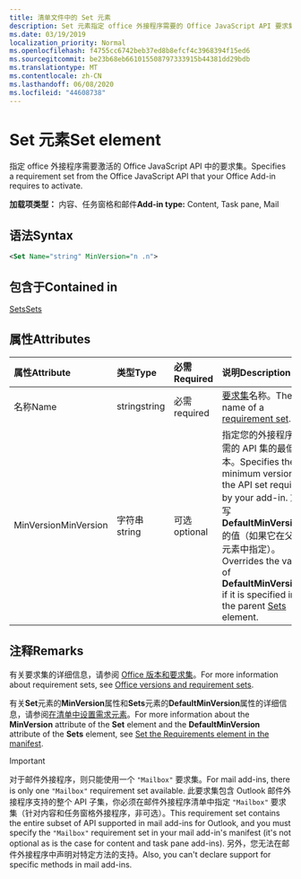 ```yaml
---
title: 清单文件中的 Set 元素
description: Set 元素指定 office 外接程序需要的 Office JavaScript API 要求集才能激活。
ms.date: 03/19/2019
localization_priority: Normal
ms.openlocfilehash: f4755cc6742beb37ed8b8efcf4c3968394f15ed6
ms.sourcegitcommit: be23b68eb661015508797333915b44381dd29bdb
ms.translationtype: MT
ms.contentlocale: zh-CN
ms.lasthandoff: 06/08/2020
ms.locfileid: "44608738"
---
```

# <a name="set-element"></a><span data-ttu-id="2e296-103">Set 元素</span><span class="sxs-lookup"><span data-stu-id="2e296-103">Set element</span></span>

<span data-ttu-id="2e296-104">指定 office 外接程序需要激活的 Office JavaScript API 中的要求集。</span><span class="sxs-lookup"><span data-stu-id="2e296-104">Specifies a requirement set from the Office JavaScript API that your Office Add-in requires to activate.</span></span>

<span data-ttu-id="2e296-105">**加载项类型：** 内容、任务窗格和邮件</span><span class="sxs-lookup"><span data-stu-id="2e296-105">**Add-in type:** Content, Task pane, Mail</span></span>

## <a name="syntax"></a><span data-ttu-id="2e296-106">语法</span><span class="sxs-lookup"><span data-stu-id="2e296-106">Syntax</span></span>

```XML
<Set Name="string" MinVersion="n .n">
```

## <a name="contained-in"></a><span data-ttu-id="2e296-107">包含于</span><span class="sxs-lookup"><span data-stu-id="2e296-107">Contained in</span></span>

[<span data-ttu-id="2e296-108">Sets</span><span class="sxs-lookup"><span data-stu-id="2e296-108">Sets</span></span>](sets.md)

## <a name="attributes"></a><span data-ttu-id="2e296-109">属性</span><span class="sxs-lookup"><span data-stu-id="2e296-109">Attributes</span></span>

|<span data-ttu-id="2e296-110">**属性**</span><span class="sxs-lookup"><span data-stu-id="2e296-110">**Attribute**</span></span>|<span data-ttu-id="2e296-111">**类型**</span><span class="sxs-lookup"><span data-stu-id="2e296-111">**Type**</span></span>|<span data-ttu-id="2e296-112">**必需**</span><span class="sxs-lookup"><span data-stu-id="2e296-112">**Required**</span></span>|<span data-ttu-id="2e296-113">**说明**</span><span class="sxs-lookup"><span data-stu-id="2e296-113">**Description**</span></span>|
|:-----|:-----|:-----|:-----|
|<span data-ttu-id="2e296-114">名称</span><span class="sxs-lookup"><span data-stu-id="2e296-114">Name</span></span>|<span data-ttu-id="2e296-115">string</span><span class="sxs-lookup"><span data-stu-id="2e296-115">string</span></span>|<span data-ttu-id="2e296-116">必需</span><span class="sxs-lookup"><span data-stu-id="2e296-116">required</span></span>|<span data-ttu-id="2e296-117">[要求集](../../develop/office-versions-and-requirement-sets.md)名称。</span><span class="sxs-lookup"><span data-stu-id="2e296-117">The name of a [requirement set](../../develop/office-versions-and-requirement-sets.md).</span></span>|
|<span data-ttu-id="2e296-118">MinVersion</span><span class="sxs-lookup"><span data-stu-id="2e296-118">MinVersion</span></span>|<span data-ttu-id="2e296-119">字符串</span><span class="sxs-lookup"><span data-stu-id="2e296-119">string</span></span>|<span data-ttu-id="2e296-120">可选</span><span class="sxs-lookup"><span data-stu-id="2e296-120">optional</span></span>|<span data-ttu-id="2e296-121">指定您的外接程序所需的 API 集的最低版本。</span><span class="sxs-lookup"><span data-stu-id="2e296-121">Specifies the minimum version of the API set required by your add-in.</span></span> <span data-ttu-id="2e296-122">重写**DefaultMinVersion**的值（如果它在父[集](sets.md)元素中指定）。</span><span class="sxs-lookup"><span data-stu-id="2e296-122">Overrides the value of **DefaultMinVersion**, if it is specified in the parent [Sets](sets.md) element.</span></span>|

## <a name="remarks"></a><span data-ttu-id="2e296-123">注释</span><span class="sxs-lookup"><span data-stu-id="2e296-123">Remarks</span></span>

<span data-ttu-id="2e296-124">有关要求集的详细信息，请参阅 [Office 版本和要求集](../../develop/office-versions-and-requirement-sets.md)。</span><span class="sxs-lookup"><span data-stu-id="2e296-124">For more information about requirement sets, see [Office versions and requirement sets](../../develop/office-versions-and-requirement-sets.md).</span></span>

<span data-ttu-id="2e296-125">有关**Set**元素的**MinVersion**属性和**Sets**元素的**DefaultMinVersion**属性的详细信息，请参阅[在清单中设置需求元素](../../develop/specify-office-hosts-and-api-requirements.md#set-the-requirements-element-in-the-manifest)。</span><span class="sxs-lookup"><span data-stu-id="2e296-125">For more information about the **MinVersion** attribute of the **Set** element and the **DefaultMinVersion** attribute of the **Sets** element, see [Set the Requirements element in the manifest](../../develop/specify-office-hosts-and-api-requirements.md#set-the-requirements-element-in-the-manifest).</span></span>

> [!IMPORTANT] 
> <span data-ttu-id="2e296-126">对于邮件外接程序，则只能使用一个 `"Mailbox"` 要求集。</span><span class="sxs-lookup"><span data-stu-id="2e296-126">For mail add-ins, there is only one  `"Mailbox"` requirement set available.</span></span> <span data-ttu-id="2e296-127">此要求集包含 Outlook 邮件外接程序支持的整个 API 子集，你必须在邮件外接程序清单中指定 `"Mailbox"` 要求集（针对内容和任务窗格外接程序，非可选）。</span><span class="sxs-lookup"><span data-stu-id="2e296-127">This requirement set contains the entire subset of API supported in mail add-ins for Outlook, and you must specify the `"Mailbox"` requirement set in your mail add-in's manifest (it's not optional as is the case for content and task pane add-ins).</span></span> <span data-ttu-id="2e296-128">另外，您无法在邮件外接程序中声明对特定方法的支持。</span><span class="sxs-lookup"><span data-stu-id="2e296-128">Also, you can't declare support for specific methods in mail add-ins.</span></span>
